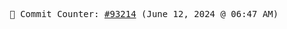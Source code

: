 <p align="center">
    <samp>
        📮 Commit Counter: <a href="https://github.com/Javascript-void0/Javascript-void0/commits/main">#93214</a> (June 12, 2024 @ 06:47 AM)
    </samp>
</p>